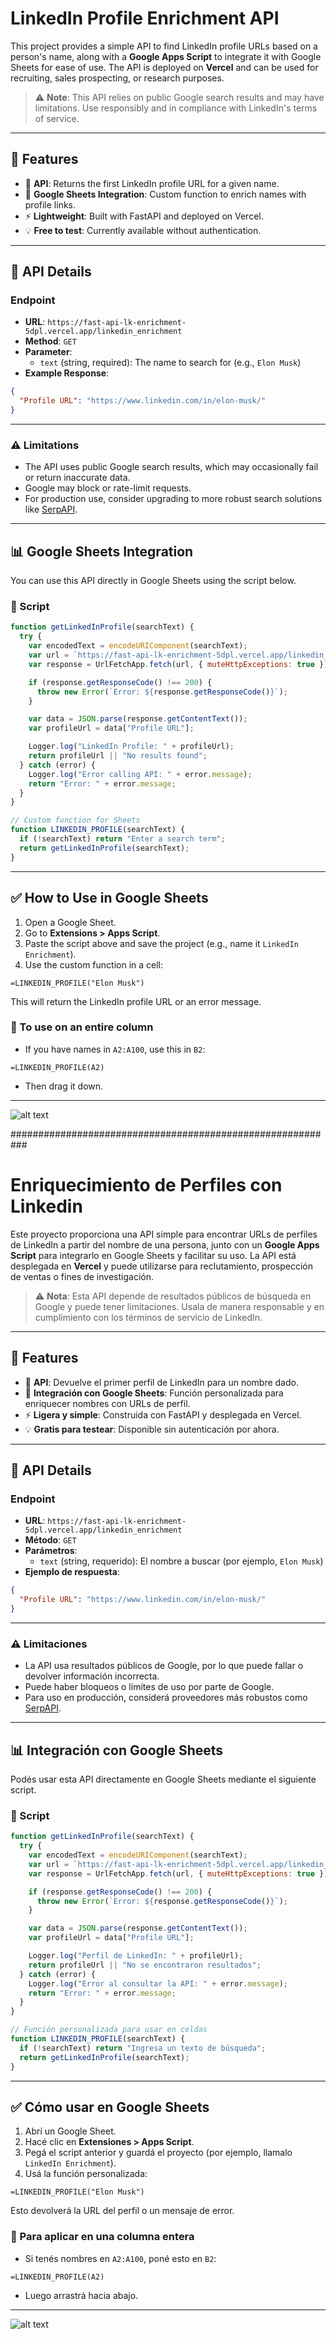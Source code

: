 # LinkedIn Profile Enrichment API

This project provides a simple API to find LinkedIn profile URLs based on a person's name, along with a **Google Apps Script** to integrate it with Google Sheets for ease of use. The API is deployed on **Vercel** and can be used for recruiting, sales prospecting, or research purposes.

> ⚠️ **Note**: This API relies on public Google search results and may have limitations. Use responsibly and in compliance with LinkedIn's terms of service.

---

## 🚀 Features

- 🔎 **API**: Returns the first LinkedIn profile URL for a given name.
- 📄 **Google Sheets Integration**: Custom function to enrich names with profile links.
- ⚡ **Lightweight**: Built with FastAPI and deployed on Vercel.
- 💡 **Free to test**: Currently available without authentication.

---

## 📡 API Details

### Endpoint

- **URL**: `https://fast-api-lk-enrichment-5dpl.vercel.app/linkedin_enrichment`
- **Method**: `GET`
- **Parameter**:
  - `text` (string, required): The name to search for (e.g., `Elon Musk`)
- **Example Response**:

```json
{
  "Profile URL": "https://www.linkedin.com/in/elon-musk/"
}
```

---

### ⚠️ Limitations

- The API uses public Google search results, which may occasionally fail or return inaccurate data.
- Google may block or rate-limit requests.
- For production use, consider upgrading to more robust search solutions like [SerpAPI](https://serpapi.com/).

---

## 📊 Google Sheets Integration

You can use this API directly in Google Sheets using the script below.

### 📜 Script

```javascript
function getLinkedInProfile(searchText) {
  try {
    var encodedText = encodeURIComponent(searchText);
    var url = `https://fast-api-lk-enrichment-5dpl.vercel.app/linkedin_enrichment?text=${encodedText}`;
    var response = UrlFetchApp.fetch(url, { muteHttpExceptions: true });

    if (response.getResponseCode() !== 200) {
      throw new Error(`Error: ${response.getResponseCode()}`);
    }

    var data = JSON.parse(response.getContentText());
    var profileUrl = data["Profile URL"];

    Logger.log("LinkedIn Profile: " + profileUrl);
    return profileUrl || "No results found";
  } catch (error) {
    Logger.log("Error calling API: " + error.message);
    return "Error: " + error.message;
  }
}

// Custom function for Sheets
function LINKEDIN_PROFILE(searchText) {
  if (!searchText) return "Enter a search term";
  return getLinkedInProfile(searchText);
}
```

---

## ✅ How to Use in Google Sheets

1. Open a Google Sheet.
2. Go to **Extensions > Apps Script**.
3. Paste the script above and save the project (e.g., name it `LinkedIn Enrichment`).
4. Use the custom function in a cell:

```excel
=LINKEDIN_PROFILE("Elon Musk")
```

This will return the LinkedIn profile URL or an error message.

### 🧩 To use on an entire column

- If you have names in `A2:A100`, use this in `B2`:

```excel
=LINKEDIN_PROFILE(A2)
```

- Then drag it down.

---
![alt text](image.png)

###########################################################

# Enriquecimiento de Perfiles con Linkedin

Este proyecto proporciona una API simple para encontrar URLs de perfiles de LinkedIn a partir del nombre de una persona, junto con un **Google Apps Script** para integrarlo en Google Sheets y facilitar su uso. La API está desplegada en **Vercel** y puede utilizarse para reclutamiento, prospección de ventas o fines de investigación.

> ⚠️ **Nota**: Esta API depende de resultados públicos de búsqueda en Google y puede tener limitaciones. Usala de manera responsable y en cumplimiento con los términos de servicio de LinkedIn.

---

## 🚀 Features

- 🔎 **API**: Devuelve el primer perfil de LinkedIn para un nombre dado.
- 📄 **Integración con Google Sheets**: Función personalizada para enriquecer nombres con URLs de perfil.
- ⚡ **Ligera y simple**: Construida con FastAPI y desplegada en Vercel.
- 💡 **Gratis para testear**: Disponible sin autenticación por ahora.

---

## 📡 API Details

### Endpoint

- **URL**: `https://fast-api-lk-enrichment-5dpl.vercel.app/linkedin_enrichment`
- **Método**: `GET`
- **Parámetros**:
  - `text` (string, requerido): El nombre a buscar (por ejemplo, `Elon Musk`)
- **Ejemplo de respuesta**:

```json
{
  "Profile URL": "https://www.linkedin.com/in/elon-musk/"
}
```

---

### ⚠️ Limitaciones

- La API usa resultados públicos de Google, por lo que puede fallar o devolver información incorrecta.
- Puede haber bloqueos o límites de uso por parte de Google.
- Para uso en producción, considerá proveedores más robustos como [SerpAPI](https://serpapi.com/).

---

## 📊 Integración con Google Sheets

Podés usar esta API directamente en Google Sheets mediante el siguiente script.

### 📜 Script

```javascript
function getLinkedInProfile(searchText) {
  try {
    var encodedText = encodeURIComponent(searchText);
    var url = `https://fast-api-lk-enrichment-5dpl.vercel.app/linkedin_enrichment?text=${encodedText}`;
    var response = UrlFetchApp.fetch(url, { muteHttpExceptions: true });

    if (response.getResponseCode() !== 200) {
      throw new Error(`Error: ${response.getResponseCode()}`);
    }

    var data = JSON.parse(response.getContentText());
    var profileUrl = data["Profile URL"];

    Logger.log("Perfil de LinkedIn: " + profileUrl);
    return profileUrl || "No se encontraron resultados";
  } catch (error) {
    Logger.log("Error al consultar la API: " + error.message);
    return "Error: " + error.message;
  }
}

// Función personalizada para usar en celdas
function LINKEDIN_PROFILE(searchText) {
  if (!searchText) return "Ingresa un texto de búsqueda";
  return getLinkedInProfile(searchText);
}
```

---

## ✅ Cómo usar en Google Sheets

1. Abrí un Google Sheet.
2. Hacé clic en **Extensiones > Apps Script**.
3. Pegá el script anterior y guardá el proyecto (por ejemplo, llamalo `LinkedIn Enrichment`).
4. Usá la función personalizada:

```excel
=LINKEDIN_PROFILE("Elon Musk")
```

Esto devolverá la URL del perfil o un mensaje de error.

### 🧩 Para aplicar en una columna entera

- Si tenés nombres en `A2:A100`, poné esto en `B2`:

```excel
=LINKEDIN_PROFILE(A2)
```

- Luego arrastrá hacia abajo.

---
![alt text](image.png)
